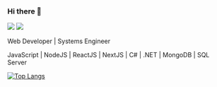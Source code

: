 ### Hi there 👋

<div>
<a href="https://instagram.com/dfmartz" target="_blank"><img src="https://img.shields.io/badge/-Instagram-69D6FF?style=for-the-badge&logo=instagram&logoColor=white" target="_blank"></a>
<a href = "mailto:davidf.martinez.br@gmail.com"><img src="https://img.shields.io/badge/Gmail-69D6FF?style=for-the-badge&logo=gmail&logoColor=white" target="_blank"></a>
<!-- <a href="https://www.linkedin.com/in/anabeatrizdev" target="_blank"><img src="https://img.shields.io/badge/-LinkedIn-69D6FF?style=for-the-badge&logo=linkedin&logoColor=white" target="_blank"></a>   -->
</div>

Web Developer | Systems Engineer

JavaScript | NodeJS | ReactJS | NextJS | C# | .NET | MongoDB | SQL Server

<!-- [![David's GitHub stats](https://github-readme-stats.vercel.app/api?username=dfmartz&show_icons=true&theme=radical)](https://github.com/anuraghazra/github-readme-stats) -->

[![Top Langs](https://github-readme-stats.vercel.app/api/top-langs/?username=dfmartz&layout=compact&theme=transparent)](https://github.com/anuraghazra/github-readme-stats)

<!--
**davomb/davomb** is a ✨ _special_ ✨ repository because its `README.md` (this file) appears on your GitHub profile.

Here are some ideas to get you started:

- 🔭 I’m currently working on ...
- 🌱 I’m currently learning ...
- 👯 I’m looking to collaborate on ...
- 🤔 I’m looking for help with ...
- 💬 Ask me about ...
- 📫 How to reach me: ...
- 😄 Pronouns: ...
- ⚡ Fun fact: ...
-->
